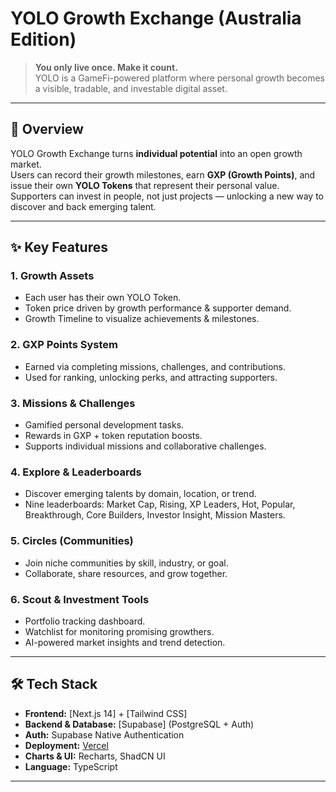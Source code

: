 # YOLO Growth Exchange (Australia Edition)

> **You only live once. Make it count.**  
> YOLO is a GameFi-powered platform where personal growth becomes a visible, tradable, and investable digital asset.

---

## 🚀 Overview

YOLO Growth Exchange turns **individual potential** into an open growth market.  
Users can record their growth milestones, earn **GXP (Growth Points)**, and issue their own **YOLO Tokens** that represent their personal value.  
Supporters can invest in people, not just projects — unlocking a new way to discover and back emerging talent.

---

## ✨ Key Features

### 1. **Growth Assets**
- Each user has their own YOLO Token.
- Token price driven by growth performance & supporter demand.
- Growth Timeline to visualize achievements & milestones.

### 2. **GXP Points System**
- Earned via completing missions, challenges, and contributions.
- Used for ranking, unlocking perks, and attracting supporters.

### 3. **Missions & Challenges**
- Gamified personal development tasks.
- Rewards in GXP + token reputation boosts.
- Supports individual missions and collaborative challenges.

### 4. **Explore & Leaderboards**
- Discover emerging talents by domain, location, or trend.
- Nine leaderboards: Market Cap, Rising, XP Leaders, Hot, Popular, Breakthrough, Core Builders, Investor Insight, Mission Masters.

### 5. **Circles (Communities)**
- Join niche communities by skill, industry, or goal.
- Collaborate, share resources, and grow together.

### 6. **Scout & Investment Tools**
- Portfolio tracking dashboard.
- Watchlist for monitoring promising growthers.
- AI-powered market insights and trend detection.

---

## 🛠 Tech Stack

- **Frontend:** [Next.js 14] + [Tailwind CSS]
- **Backend & Database:** [Supabase] (PostgreSQL + Auth)
- **Auth:** Supabase Native Authentication
- **Deployment:** [Vercel](https://vercel.com/)
- **Charts & UI:** Recharts, ShadCN UI
- **Language:** TypeScript

---

